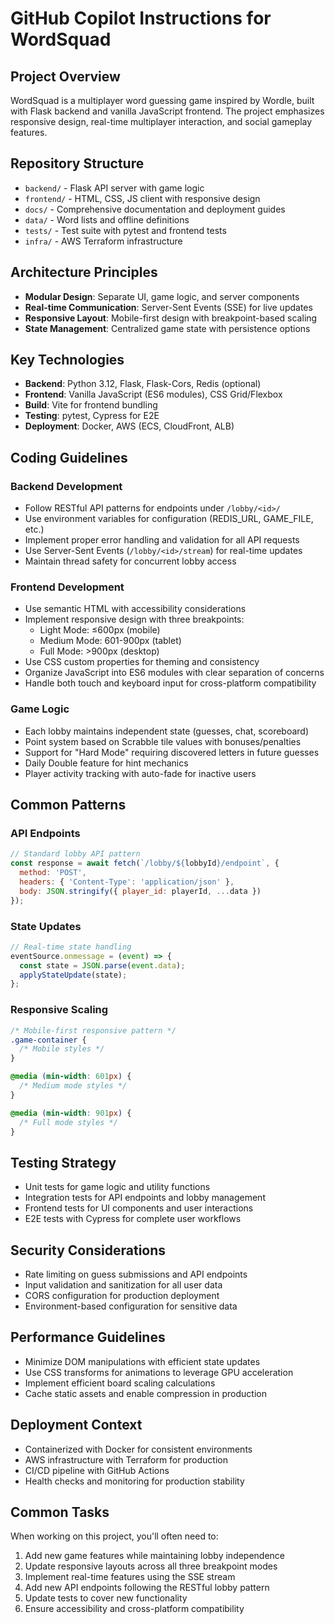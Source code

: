 # GitHub Copilot Instructions for WordSquad

## Project Overview
WordSquad is a multiplayer word guessing game inspired by Wordle, built with Flask backend and vanilla JavaScript frontend. The project emphasizes responsive design, real-time multiplayer interaction, and social gameplay features.

## Repository Structure
- `backend/` - Flask API server with game logic
- `frontend/` - HTML, CSS, JS client with responsive design
- `docs/` - Comprehensive documentation and deployment guides
- `data/` - Word lists and offline definitions
- `tests/` - Test suite with pytest and frontend tests
- `infra/` - AWS Terraform infrastructure

## Architecture Principles
- **Modular Design**: Separate UI, game logic, and server components
- **Real-time Communication**: Server-Sent Events (SSE) for live updates
- **Responsive Layout**: Mobile-first design with breakpoint-based scaling
- **State Management**: Centralized game state with persistence options

## Key Technologies
- **Backend**: Python 3.12, Flask, Flask-Cors, Redis (optional)
- **Frontend**: Vanilla JavaScript (ES6 modules), CSS Grid/Flexbox
- **Build**: Vite for frontend bundling
- **Testing**: pytest, Cypress for E2E
- **Deployment**: Docker, AWS (ECS, CloudFront, ALB)

## Coding Guidelines

### Backend Development
- Follow RESTful API patterns for endpoints under `/lobby/<id>/`
- Use environment variables for configuration (REDIS_URL, GAME_FILE, etc.)
- Implement proper error handling and validation for all API requests
- Use Server-Sent Events (`/lobby/<id>/stream`) for real-time updates
- Maintain thread safety for concurrent lobby access

### Frontend Development
- Use semantic HTML with accessibility considerations
- Implement responsive design with three breakpoints:
  - Light Mode: ≤600px (mobile)
  - Medium Mode: 601-900px (tablet)
  - Full Mode: >900px (desktop)
- Use CSS custom properties for theming and consistency
- Organize JavaScript into ES6 modules with clear separation of concerns
- Handle both touch and keyboard input for cross-platform compatibility

### Game Logic
- Each lobby maintains independent state (guesses, chat, scoreboard)
- Point system based on Scrabble tile values with bonuses/penalties
- Support for "Hard Mode" requiring discovered letters in future guesses
- Daily Double feature for hint mechanics
- Player activity tracking with auto-fade for inactive users

## Common Patterns

### API Endpoints
```javascript
// Standard lobby API pattern
const response = await fetch(`/lobby/${lobbyId}/endpoint`, {
  method: 'POST',
  headers: { 'Content-Type': 'application/json' },
  body: JSON.stringify({ player_id: playerId, ...data })
});
```

### State Updates
```javascript
// Real-time state handling
eventSource.onmessage = (event) => {
  const state = JSON.parse(event.data);
  applyStateUpdate(state);
};
```

### Responsive Scaling
```css
/* Mobile-first responsive pattern */
.game-container {
  /* Mobile styles */
}

@media (min-width: 601px) {
  /* Medium mode styles */
}

@media (min-width: 901px) {
  /* Full mode styles */
}
```

## Testing Strategy
- Unit tests for game logic and utility functions
- Integration tests for API endpoints and lobby management
- Frontend tests for UI components and user interactions
- E2E tests with Cypress for complete user workflows

## Security Considerations
- Rate limiting on guess submissions and API endpoints
- Input validation and sanitization for all user data
- CORS configuration for production deployment
- Environment-based configuration for sensitive data

## Performance Guidelines
- Minimize DOM manipulations with efficient state updates
- Use CSS transforms for animations to leverage GPU acceleration
- Implement efficient board scaling calculations
- Cache static assets and enable compression in production

## Deployment Context
- Containerized with Docker for consistent environments
- AWS infrastructure with Terraform for production
- CI/CD pipeline with GitHub Actions
- Health checks and monitoring for production stability

## Common Tasks
When working on this project, you'll often need to:
1. Add new game features while maintaining lobby independence
2. Update responsive layouts across all three breakpoint modes
3. Implement real-time features using the SSE stream
4. Add new API endpoints following the RESTful lobby pattern
5. Update tests to cover new functionality
6. Ensure accessibility and cross-platform compatibility